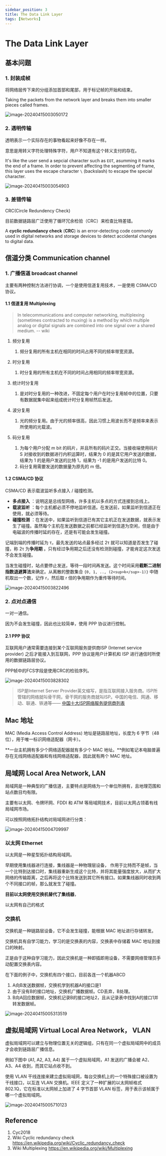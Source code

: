 ```yaml
---
sidebar_position: 3
title: The Data Link Layer
tags: [Networks]
---
```


# The Data Link Layer

## 基本问题

### 1. 封装成帧

将网络层传下来的分组添加首部和尾部，用于标记帧的开始和结束。

Taking the packets from the network layer and breaks them into smaller pieces called frames.

![image-20240415003050172](./240414-02-data-link-layer.assets/image-20240415003050172.png)

### 2. 透明传输

透明表示一个实际存在的事物看起来好像不存在一样。

意思是用转义字符处理特殊字符，用户不知道有这个转义支付的存在。

It's like the user send a sepcial character such as `EOT`, asumming it marks the end of a frame. In order to prevent affecting the segmenting of frame, this layer uses the escape character `\` (backslash) to escape the special character.

![image-20240415003054903](./240414-02-data-link-layer.assets/image-20240415003054903.png)

### 3. 差错传输

CRC(Circle Redundency Check)

目前数据链路层广泛使用了循环冗余检验（CRC）来检查比特差错。

A **cyclic redundancy check** (**CRC**) is an error-detecting code commonly used in digital networks and storage devices to detect accidental changes to digital data.

## 信道分类 Communication channel

### 1. 广播信道 **broadcast channel**

主要有两种控制方法进行协调，一个是使用信道复用技术，一是使用 CSMA/CD 协议。

#### 1.1 信道复用 Multiplexing

> In telecommunications and computer networking, multiplexing (sometimes contracted to muxing) is a method by which multiple analog or digital signals are combined into one signal over a shared medium. -- wiki

1. 频分复用
   1. 频分复用的所有主机在相同的时间占用不同的频率带宽资源。

2. 时分复用
   1. 时分复用的所有主机在不同的时间占用相同的频率带宽资源。

3. 统计时分复用
   1. 是对时分复用的一种改进，不固定每个用户在时分复用帧中的位置，只要有数据就集中起来组成统计时分复用帧然后发送。

4. 波分复用
   1. 光的频分复用。由于光的频率很高，因此习惯上用波长而不是频率来表示所使用的光载波。

5. 码分复用
   1. 为每个用户分配 m bit 的码片，并且所有的码片正交。当接收端使用码片 S 对接收到的数据进行内积运算时，结果为 0 的是其它用户发送的数据，结果为 1 的是用户发送的比特 1，结果为 -1 的是用户发送的比特 0。
   2. 码分复用需要发送的数据量为原先的 m 倍。

#### 1.2 CSMA/CD 协议

CSMA/CD 表示载波监听多点接入 / 碰撞检测。

-   **多点接入**  ：说明这是总线型网络，许多主机以多点的方式连接到总线上。
-   **载波监听**  ：每个主机都必须不停地监听信道。在发送前，如果监听到信道正在使用，就必须等待。
-   **碰撞检测**  ：在发送中，如果监听到信道已有其它主机正在发送数据，就表示发生了碰撞。虽然每个主机在发送数据之前都已经监听到信道为空闲，但是由于电磁波的传播时延的存在，还是有可能会发生碰撞。

记端到端的传播时延为 τ，最先发送的站点最多经过 2τ 就可以知道是否发生了碰撞，称 2τ 为**争用期**  。只有经过争用期之后还没有检测到碰撞，才能肯定这次发送不会发生碰撞。

当发生碰撞时，站点要停止发送，等待一段时间再发送。这个时间采用**截断二进制指数退避算法**来确定。从离散的整数集合 `{0, 1, .., (2<sup>k</sup>-1)}` 中随机取出一个数，记作 r，然后取 r 倍的争用期作为重传等待时间。

![image-20240415003822496](./240414-02-data-link-layer.assets/image-20240415003822496.png)

### 2. 点对点通信

一对一通信。

因为不会发生碰撞，因此也比较简单，使用 PPP 协议进行控制。

#### 2.1 PPP 协议

互联网用户通常需要连接到某个互联网服务提供商ISP (Internet service provider) 之后才能接入到互联网，PPP 协议是用户计算机和 ISP 进行通信时所使用的数据链路层协议。

PPP帧中的FCS字段是使用CRC的检验序列。

![image-20240415003828302](./240414-02-data-link-layer.assets/image-20240415003828302.png)

> ISP是Internet Server Provider英文缩写，是指互联网接入服务商。ISP所管辖的网络就叫骨干网，骨干网的服务商就叫ISP。中国的电信、网通、移动、联通、铁通等—— [中国十大ISP网络服务提供商列表](https://xinshouzhanzhang.com/isp.html)

## Mac 地址

MAC (Media Access Control Address) 地址是链路层地址，长度为 6 字节（48 位），用于唯一标识网络适配器（网卡）。

**一台主机拥有多少个网络适配器就有多少个 MAC 地址。**例如笔记本电脑普遍存在无线网络适配器和有线网络适配器，因此就有两个 MAC 地址。

## 局域网 Local Area Network, LAN

局域网是一种典型的广播信道，主要特点是网络为一个单位所拥有，且地理范围和站点数目均有限。

主要有以太网、令牌环网、FDDI 和 ATM 等局域网技术，目前以太网占领着有线局域网市场。

可以按照网络拓扑结构对局域网进行分类：

![image-20240415004709997](./240414-02-data-link-layer.assets/image-20240415004709997.png)

### 以太网 **Ethernet**

以太网是一种星型拓扑结构局域网。

早期使用集线器进行连接，集线器是一种物理层设备， 作用于比特而不是帧，当一个比特到达接口时，集线器重新生成这个比特，并将其能量强度放大，从而扩大网络的传输距离，之后再将这个比特发送到其它所有接口。如果集线器同时收到两个不同接口的帧，那么就发生了碰撞。

**目前以太网使用交换机替代了集线器**，

以太网有自己的格式

### 交换机

交换机是一种链路层设备，它不会发生碰撞，能根据 MAC 地址进行存储转发。

交换机具有自学习能力，学习的是交换表的内容，交换表中存储着 MAC 地址到接口的映射。

正是由于这种自学习能力，因此交换机是一种即插即用设备，不需要网络管理员手动配置交换表内容。

在下面的例子中，交换机有四个接口，目前各连一个机器ABCD

1. A向B发送数据帧，交换机学到机器A的接口是1
2. 由于没有B的接口地址，交换机广播数据帧。CD丢弃，B处理。
3. B向A回应数据帧，交换机记录B的接口地址2，且从记录表中找到A的接口1并转发数据帧。

![image-20240415005313519](./240414-02-data-link-layer.assets/image-20240415005313519.png)

## 虚拟局域网 Virtual Local Area Network， VLAN

虚拟局域网可以建立与物理位置无关的逻辑组，只有在同一个虚拟局域网中的成员才会收到链路层广播信息。

例如下图中 (A1, A2, A3, A4) 属于一个虚拟局域网，A1 发送的广播会被 A2、A3、A4 收到，而其它站点收不到。

使用 VLAN 干线连接来建立虚拟局域网，每台交换机上的一个特殊接口被设置为干线接口，以互连 VLAN 交换机。IEEE 定义了一种扩展的以太网帧格式 802.1Q，它在标准以太网帧上加进了 4 字节首部 VLAN 标签，用于表示该帧属于哪一个虚拟局域网。

![image-20240415005710123](./240414-02-data-link-layer.assets/image-20240415005710123.png)



## Reference

1. Cyc2018 
2. Wiki Cyclic redundancy check https://en.wikipedia.org/wiki/Cyclic_redundancy_check
3. Wiki Multiplexing https://en.wikipedia.org/wiki/Multiplexing
